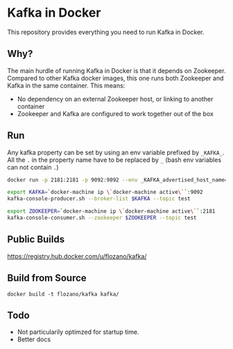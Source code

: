 Kafka in Docker
===

This repository provides everything you need to run Kafka in Docker.

Why?
---
The main hurdle of running Kafka in Docker is that it depends on Zookeeper.
Compared to other Kafka docker images, this one runs both Zookeeper and Kafka
in the same container. This means:

* No dependency on an external Zookeeper host, or linking to another container
* Zookeeper and Kafka are configured to work together out of the box

Run
---

Any kafka property can be set by using an env variable prefixed by `_KAFKA_`. All the `.` in the property name have to be replaced by `_` (bash env variables can not contain `.`)

```bash
docker run -p 2181:2181 -p 9092:9092 --env _KAFKA_advertised_host_name=`docker-machine ip \`docker-machine active\`` --env _KAFKA_advertised_port=9092 flozano/kafka
```

```bash
export KAFKA=`docker-machine ip \`docker-machine active\``:9092
kafka-console-producer.sh --broker-list $KAFKA --topic test
```

```bash
export ZOOKEEPER=`docker-machine ip \`docker-machine active\``:2181
kafka-console-consumer.sh --zookeeper $ZOOKEEPER --topic test
```

Public Builds
---

https://registry.hub.docker.com/u/flozano/kafka/


Build from Source
---

    docker build -t flozano/kafka kafka/

Todo
---

* Not particularily optimzed for startup time.
* Better docs

